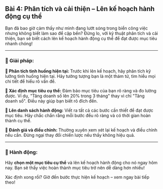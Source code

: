 ## Bài 4: Phân tích và cải thiện – Lên kế hoạch hành động cụ thể

Bạn đã bao giờ cảm thấy như mình đang lướt sóng trong biển công việc nhưng không biết làm sao để cập bến? Đừng lo, với kỹ thuật phân tích và cải thiện, bạn sẽ biết cách lên kế hoạch hành động cụ thể để đạt được mục tiêu nhanh chóng!

---

### 📌 Giải pháp:

**🔹 Phân tích tình huống hiện tại:**
Trước khi lên kế hoạch, hãy phân tích kỹ lưỡng tình huống hiện tại. Hãy tưởng tượng bạn là một thám tử, tìm hiểu mọi chi tiết để hiểu rõ vấn đề.

**🔹 Xác định mục tiêu cụ thể:**
Đảm bảo mục tiêu của bạn rõ ràng và đo lường được. Ví dụ, "Tăng doanh số lên 20% trong 3 tháng" thay vì chỉ "Tăng doanh số". Điều này giúp bạn biết rõ đích đến.

**🔹 Lên danh sách hành động:**
Viết ra tất cả các bước cần thiết để đạt được mục tiêu. Hãy chắc chắn rằng mỗi bước đều rõ ràng và có thời gian hoàn thành cụ thể.

**🔹 Đánh giá và điều chỉnh:**
Thường xuyên xem xét lại kế hoạch và điều chỉnh nếu cần. Đừng ngại thay đổi chiến lược nếu thấy không hiệu quả.

---

### 🚀 Hành động:

Hãy **chọn một mục tiêu cụ thể** và lên kế hoạch hành động cho nó ngay hôm nay. Bạn sẽ thấy việc hoàn thành mục tiêu trở nên dễ dàng hơn nhiều!

Xác định xong rồi? Giờ đến bước thực hiện kế hoạch – xem ngay bài tiếp theo!